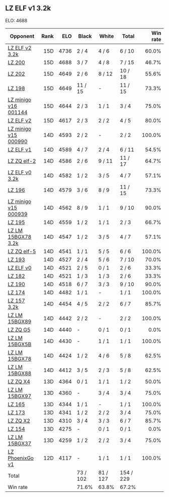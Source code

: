 ## LZ ELF v1 3.2k ##

ELO: 4688

Opponent | Rank | ELO | Black | White | Total | Win rate
---------|-----:|----:|-------|-------|-------|-------:
[LZ ELF v2 3.2k](LZ%20ELF%20v2%203.2k.md) | 15D | 4736 | 2 / 4 | 4 / 6 | 6 / 10 | 60.0%
[LZ 200](LZ%20200.md) | 15D | 4688 | 3 / 7 | 4 / 8 | 7 / 15 | 46.7%
[LZ 202](LZ%20202.md) | 15D | 4649 | 2 / 6 | 8 / 12 | 10 / 18 | 55.6%
[LZ 198](LZ%20198.md) | 15D | 4649 | 11 / 15 | - | 11 / 15 | 73.3%
[LZ minigo v16 001144](LZ%20minigo%20v16%20001144.md) | 15D | 4644 | 2 / 3 | 1 / 1 | 3 / 4 | 75.0%
[LZ ELF v2](LZ%20ELF%20v2.md) | 15D | 4617 | 2 / 3 | 2 / 2 | 4 / 5 | 80.0%
[LZ minigo v15 000990](LZ%20minigo%20v15%20000990.md) | 14D | 4593 | 2 / 2 | - | 2 / 2 | 100.0%
[LZ ELF v1](LZ%20ELF%20v1.md) | 14D | 4589 | 4 / 7 | 2 / 4 | 6 / 11 | 54.5%
[LZ ZQ elf-2](LZ%20ZQ%20elf-2.md) | 14D | 4586 | 2 / 6 | 9 / 11 | 11 / 17 | 64.7%
[LZ ELF v0 3.2k](LZ%20ELF%20v0%203.2k.md) | 14D | 4582 | 1 / 2 | 3 / 5 | 4 / 7 | 57.1%
[LZ 196](LZ%20196.md) | 14D | 4579 | 3 / 6 | 8 / 9 | 11 / 15 | 73.3%
[LZ minigo v15 000939](LZ%20minigo%20v15%20000939.md) | 14D | 4562 | 8 / 9 | 1 / 1 | 9 / 10 | 90.0%
[LZ 195](LZ%20195.md) | 14D | 4559 | 1 / 2 | 1 / 1 | 2 / 3 | 66.7%
[LZ LM 15BGX78 3.2k](LZ%20LM%2015BGX78%203.2k.md) | 14D | 4547 | 1 / 2 | 3 / 5 | 4 / 7 | 57.1%
[LZ ZQ elf-5](LZ%20ZQ%20elf-5.md) | 14D | 4541 | 1 / 1 | 5 / 5 | 6 / 6 | 100.0%
[LZ 193](LZ%20193.md) | 14D | 4527 | 2 / 4 | 5 / 6 | 7 / 10 | 70.0%
[LZ ELF v0](LZ%20ELF%20v0.md) | 14D | 4521 | 2 / 5 | 0 / 1 | 2 / 6 | 33.3%
[LZ 182](LZ%20182.md) | 14D | 4521 | 1 / 3 | 1 / 3 | 2 / 6 | 33.3%
[LZ 190](LZ%20190.md) | 14D | 4518 | 6 / 7 | 3 / 3 | 9 / 10 | 90.0%
[LZ 174](LZ%20174.md) | 14D | 4482 | 1 / 1 | - | 1 / 1 | 100.0%
[LZ 157 3.2k](LZ%20157%203.2k.md) | 14D | 4454 | 4 / 5 | 2 / 2 | 6 / 7 | 85.7%
[LZ LM 15BGX89](LZ%20LM%2015BGX89.md) | 14D | 4442 | 2 / 2 | - | 2 / 2 | 100.0%
[LZ ZQ G5](LZ%20ZQ%20G5.md) | 14D | 4440 | - | 0 / 1 | 0 / 1 | 0.0%
[LZ LM 15BGX5B](LZ%20LM%2015BGX5B.md) | 14D | 4430 | - | 1 / 1 | 1 / 1 | 100.0%
[LZ LM 15BGX78](LZ%20LM%2015BGX78.md) | 14D | 4424 | 1 / 2 | 4 / 6 | 5 / 8 | 62.5%
[LZ LM 15BGX88](LZ%20LM%2015BGX88.md) | 14D | 4412 | 3 / 5 | 2 / 3 | 5 / 8 | 62.5%
[LZ ZQ X4](LZ%20ZQ%20X4.md) | 13D | 4364 | 0 / 1 | 1 / 1 | 1 / 2 | 50.0%
[LZ LM 15BGX97](LZ%20LM%2015BGX97.md) | 13D | 4360 | - | 3 / 4 | 3 / 4 | 75.0%
[LZ 165](LZ%20165.md) | 13D | 4344 | 1 / 1 | - | 1 / 1 | 100.0%
[LZ 173](LZ%20173.md) | 13D | 4341 | 1 / 2 | 2 / 2 | 3 / 4 | 75.0%
[LZ ZQ X2](LZ%20ZQ%20X2.md) | 13D | 4310 | 3 / 4 | 3 / 3 | 6 / 7 | 85.7%
[LZ 154](LZ%20154.md) | 13D | 4275 | - | 0 / 1 | 0 / 1 | 0.0%
[LZ LM 15BGX37](LZ%20LM%2015BGX37.md) | 13D | 4259 | 1 / 2 | 2 / 2 | 3 / 4 | 75.0%
[LZ PhoenixGo v1](LZ%20PhoenixGo%20v1.md) | 12D | 4117 | - | 1 / 1 | 1 / 1 | 100.0%
Total | | | 73 / 102 | 81 / 127 | 154 / 229 | 
Win rate| | | 71.6% | 63.8% | 67.2% | 
